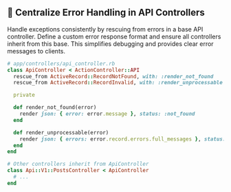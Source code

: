 ## 🚨 Centralize Error Handling in API Controllers
Handle exceptions consistently by rescuing from errors in a base API controller. Define a custom error response format and ensure all controllers inherit from this base. This simplifies debugging and provides clear error messages to clients.

```ruby
# app/controllers/api_controller.rb
class ApiController < ActionController::API
  rescue_from ActiveRecord::RecordNotFound, with: :render_not_found
  rescue_from ActiveRecord::RecordInvalid, with: :render_unprocessable

  private

  def render_not_found(error)
    render json: { error: error.message }, status: :not_found
  end

  def render_unprocessable(error)
    render json: { errors: error.record.errors.full_messages }, status: :unprocessable_entity
  end
end

# Other controllers inherit from ApiController
class Api::V1::PostsController < ApiController
  # ...
end
```
